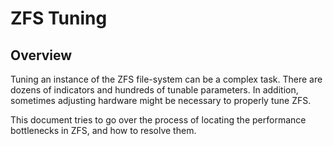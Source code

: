 # ZFS Tuning

## Overview

Tuning an instance of the ZFS file-system can be a complex task.  There are dozens of indicators and hundreds of tunable parameters.  In addition, sometimes adjusting hardware might be necessary to properly tune ZFS.

This document tries to go over the process of locating the performance bottlenecks in ZFS, and how to resolve them.
